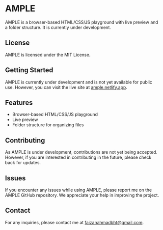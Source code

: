 # AMPLE

AMPLE is a browser-based HTML/CSS/JS playground with live preview and a folder structure. It is currently under development.

## License

AMPLE is licensed under the MIT License.

## Getting Started

AMPLE is currently under development and is not yet available for public use. However, you can visit the live site at [ample.netlify.app](https://ample.netlify.app/).

## Features

- Browser-based HTML/CSS/JS playground
- Live preview
- Folder structure for organizing files

## Contributing

As AMPLE is under development, contributions are not yet being accepted. However, if you are interested in contributing in the future, please check back for updates.

## Issues

If you encounter any issues while using AMPLE, please report me on the AMPLE GitHub repository. We appreciate your help in improving the project.

## Contact

For any inquiries, please contact me at [faizanahmadbht@gmail.com](mailto:faizanahmadbht@gmail.com).
